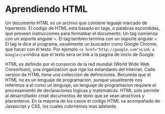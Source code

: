 # Aprendiendo HTML

Un documento HTML es un archivo que contiene leguaje marcado de hipertexto. El codigo de HTML esta basado en tags, o palabras escondidas, que proveen instrucciones para formatear el documento. Un tag comienza con un soporte angular `<`. El tag tambien termina con un soporte angular `>`. El tag le dice al programa, usualmente un buscador como Google Chrome, que hacer con el texto. Por ejemplo `<a href="http://google.com">Link a Google</a>`indica que el texto sera un link a la pagina de inicio de Google.

HTML es definido por el consorcio de la red mundial (World Wide Web Consortium), una organizacion que rige los estandares del Internet. Cada version de HTML tiene una colleccion de definiciones. Recureda que el HTML no es un lenguaje de programacion, aunque usualmente nos referimos a el como un lenguaje, un lenguaje de programacion requiere el procesamiento de declaraciones logicas y matematcas. HTML solo permite al desarrollador creat documentos de texto que se vean atractivos y placenteros. En la mayoria de los casos el codigo HTML va acompañado de Javascript y CSS, los cuales cubriremos mas adelante.
